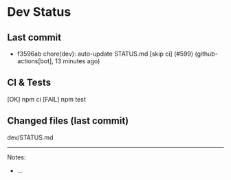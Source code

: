# Dev Status

## Last commit
- f3596ab chore(dev): auto-update STATUS.md [skip ci] (#599) (github-actions[bot], 13 minutes ago)
## CI & Tests
[OK] npm ci
[FAIL] npm test

## Changed files (last commit)
dev/STATUS.md

---
Notes:
- ...
